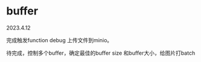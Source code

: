 # buffer

2023.4.12

完成触发function debug 上传文件到minio。

待完成，控制多个buffer，确定最佳的buffer size 和buffer大小，给图片打batch
